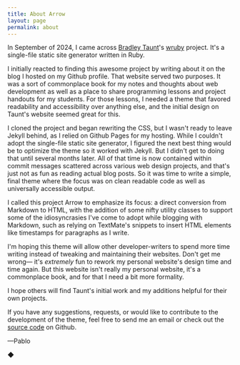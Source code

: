 ```yaml
---
title: About Arrow
layout: page
permalink: about
---
```


In September of 2024, I came across [Bradley Taunt](https://btxx.org)'s [wruby](https://wruby.btxx.org) project. It's a single-file static site generator written in Ruby. 

I initially reacted to finding this awesome project by writing about it on the blog I hosted on my Github profile. That website served two purposes. It was a sort of commonplace book for my notes and thoughts about web development as well as a place to share programming lessons and project handouts for my students. For those lessons, I needed a theme that favored readability and accessibility over anything else, and the initial design on Taunt's website seemed great for this. 

I cloned the project and began rewriting the CSS, but I wasn't ready to leave Jekyll behind, as I relied on Github Pages for my hosting. While I couldn't adopt the single-file static site generator, I figured the next best thing would be to optimize the theme so it worked with Jekyll. But I didn't get to doing that until several months later. All of that time is now contained within commit messages scattered across various web design projects, and that's just not as fun as reading actual blog posts. So it was time to write a simple, final theme where the focus was on clean readable code as well as universally accessible output.  

I called this project Arrow to emphasize its focus: a direct conversion from Markdown to HTML, with the addition of some nifty utility classes to support some of the idiosyncrasies I've come to adopt while blogging with Markdown, such as relying on TextMate's snippets to insert HTML elements like timestamps for paragraphs as I write.

I'm hoping this theme will allow other developer-writers to spend more time writing instead of tweaking and maintaining their websites. Don't get me wrong— it's _extremely_ fun to rework my personal website's design time and time again. But this website isn't really my personal website, it's a commonplace book, and for that I need a bit more formality.

I hope others will find Taunt's initial work and my additions helpful for their own projects.

If you have any suggestions, requests, or would like to contribute to the development of the theme, feel free to send me an email or check out the [source code](https://github.com/cspablocortez/arrow-jekyll-theme) on Github.

—Pablo

<div class="fin">
    ◆
</div>

